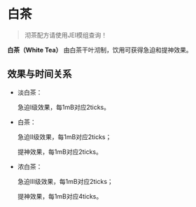 # 白茶

> 沏茶配方请使用JEI模组查询！

**白茶（White Tea）** 由白茶干叶沏制，饮用可获得急迫和提神效果。

## 效果与时间关系

* 淡白茶：

  急迫Ⅰ级效果，每1mB对应2ticks。

* 白茶：

  急迫Ⅱ级效果，每1mB对应2ticks；

  提神效果，每1mB对应2ticks。

* 浓白茶：

  急迫Ⅲ级效果，每1mB对应2ticks；

  提神效果，每1mB对应4ticks。

